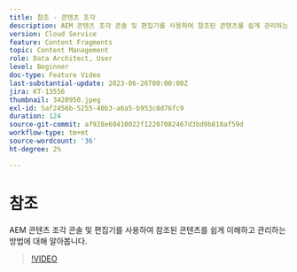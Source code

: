 ```yaml
---
title: 참조 - 콘텐츠 조각
description: AEM 콘텐츠 조각 콘솔 및 편집기를 사용하여 참조된 콘텐츠를 쉽게 관리하는 방법을 알아봅니다.
version: Cloud Service
feature: Content Fragments
topic: Content Management
role: Data Architect, User
level: Beginner
doc-type: Feature Video
last-substantial-update: 2023-06-26T00:00:00Z
jira: KT-13556
thumbnail: 3420950.jpeg
exl-id: 5af2456b-5255-40b3-a6a5-b953c8d76fc9
duration: 124
source-git-commit: af928e60410022f12207082467d3bd9b818af59d
workflow-type: tm+mt
source-wordcount: '36'
ht-degree: 2%

---
```


# 참조

AEM 콘텐츠 조각 콘솔 및 편집기를 사용하여 참조된 콘텐츠를 쉽게 이해하고 관리하는 방법에 대해 알아봅니다.

>[!VIDEO](https://video.tv.adobe.com/v/3420950/?learn=on)
